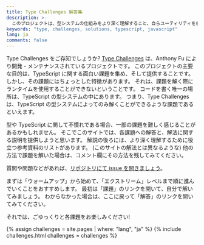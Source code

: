```yaml
---
title: Type Challenges 解答集
description: >-
  このプロジェクトは、型システムの仕組みをより深く理解すること、自らユーティリティを書けるようになること、そして各課題を楽しむことを目的としています。
keywords: "type, challenges, solutions, typescript, javascript"
lang: ja
comments: false
---
```


Type Challenges をご存知でしょうか? 
[Type Challenges](https://github.com/type-challenges/type-challenges) は、Anthony Fu により開発・メンテナンスされているプロジェクトです。
このプロジェクトの主要な目的は、TypeScript に関する面白い課題を集め、そして提供することです。
しかし、その課題にはちょっとした特徴があります。
それは、課題を解く際にランタイムを使用することができないということです。
コードを書く唯一の場所は、TypeScript の型システムの中にあります。
つまり、Type Challenges は、TypeScript の型システムによってのみ解くことができるような課題であるといえます。

型や TypeScript に関して不慣れである場合、一部の課題を難しく感じることがあるかもしれません。
そこでこのサイトでは、各課題への解答と、解法に関する説明を提供しようと思います。
解説の後ろには、より深く理解するために役立つ参考資料のリストがあります。
 (このサイトの解法とは異なるような) 他の方法で課題を解いた場合は、コメント欄にその方法を残してみてください。

質問や問題などがあれば、[リポジトリにて issue を開きましょう](https://github.com/ghaiklor/type-challenges-solutions/issues)。

まずは「ウォームアップ」から始めて、「エクストリーム」レベルまで順に進んでいくことをおすすめします。
最初は「課題」のリンクを開いて、自分で解いてみましょう。
わからなかった場合は、ここに戻って「解答」のリンクを開いてみてください。

それでは、ごゆっくりと各課題をお楽しみください!

{% assign challenges = site.pages | where: "lang", "ja" %}
{% include challenges.html challenges = challenges %}
